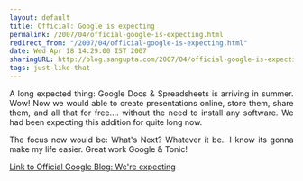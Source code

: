 ```yaml
---
layout: default
title: Official: Google is expecting
permalink: /2007/04/official-google-is-expecting.html
redirect_from: "/2007/04/official-google-is-expecting.html"
date: Wed Apr 18 14:29:00 IST 2007
sharingURL: http://blog.sangupta.com/2007/04/official-google-is-expecting.html
tags: just-like-that
---
```

<p style="text-align: justify;">A long expected thing: Google Docs &amp; Spreadsheets is arriving in summer. Wow! Now we would able to create presentations online, store them, share them, and all that for free.... without the need to install any software. We had been expecting this addition for quite long now.</p>
<div style="text-align: justify;"> 
</div>
<p style="text-align: justify;">The focus now would be: What's Next? Whatever it be.. I know its gonna make my life easier. Great work Google &amp; Tonic! </p>
<div style="text-align: justify;"> 
</div>
<p style="text-align: justify;"><a href="http://googleblog.blogspot.com/2007/04/were-expecting.html">Link to Official Google Blog: We're expecting</a></p>
